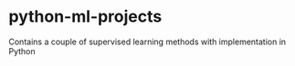 # python-ml-projects
Contains a couple of supervised learning methods with implementation in Python
